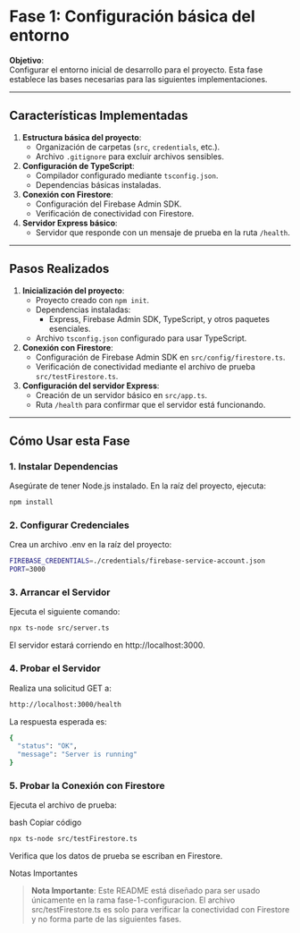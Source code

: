 # Fase 1: Configuración básica del entorno

**Objetivo**:  
Configurar el entorno inicial de desarrollo para el proyecto. Esta fase establece las bases necesarias para las siguientes implementaciones.

---

## Características Implementadas

1. **Estructura básica del proyecto**:
   - Organización de carpetas (`src`, `credentials`, etc.).
   - Archivo `.gitignore` para excluir archivos sensibles.
2. **Configuración de TypeScript**:
   - Compilador configurado mediante `tsconfig.json`.
   - Dependencias básicas instaladas.
3. **Conexión con Firestore**:
   - Configuración del Firebase Admin SDK.
   - Verificación de conectividad con Firestore.
4. **Servidor Express básico**:
   - Servidor que responde con un mensaje de prueba en la ruta `/health`.

---

## Pasos Realizados

1. **Inicialización del proyecto**:
   - Proyecto creado con `npm init`.
   - Dependencias instaladas:
     - Express, Firebase Admin SDK, TypeScript, y otros paquetes esenciales.
   - Archivo `tsconfig.json` configurado para usar TypeScript.
2. **Conexión con Firestore**:
   - Configuración de Firebase Admin SDK en `src/config/firestore.ts`.
   - Verificación de conectividad mediante el archivo de prueba `src/testFirestore.ts`.
3. **Configuración del servidor Express**:
   - Creación de un servidor básico en `src/app.ts`.
   - Ruta `/health` para confirmar que el servidor está funcionando.

---

## Cómo Usar esta Fase

### 1. Instalar Dependencias
Asegúrate de tener Node.js instalado. En la raíz del proyecto, ejecuta:

```bash
npm install
```

### 2. Configurar Credenciales
Crea un archivo .env en la raíz del proyecto:

```bash
FIREBASE_CREDENTIALS=./credentials/firebase-service-account.json
PORT=3000
```
### 3. Arrancar el Servidor
Ejecuta el siguiente comando:

```bash
npx ts-node src/server.ts
```

El servidor estará corriendo en http://localhost:3000.

### 4. Probar el Servidor
Realiza una solicitud GET a:

```bash
http://localhost:3000/health
```
La respuesta esperada es:

```bash
{
  "status": "OK",
  "message": "Server is running"
}
```

### 5. Probar la Conexión con Firestore
Ejecuta el archivo de prueba:

bash
Copiar código

```bash
npx ts-node src/testFirestore.ts
```

Verifica que los datos de prueba se escriban en Firestore.

Notas Importantes


> **Nota Importante**: 
Este README está diseñado para ser usado únicamente en la rama fase-1-configuracion.
El archivo src/testFirestore.ts es solo para verificar la conectividad con Firestore y no forma parte de las siguientes fases.
